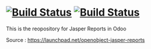 [![Build Status](https://travis-ci.org/JayVora-SerpentCS/Jasperv8.svg?branch=master)](https://travis-ci.org/JayVora-SerpentCS/Jasperv8)
[![Build Status](https://travis-ci.org/JayVora-SerpentCS/Jasperv8.svg?branch=8.0)](https://travis-ci.org/JayVora-SerpentCS/Jasperv8)
========

This is the reopository for Jasper Reports in Odoo

Source : https://launchpad.net/openobject-jasper-reports
